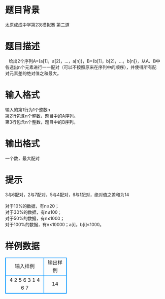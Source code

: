 # 

 
 # 题目背景 
太原成成中学第2次模拟赛&nbsp;第二道 

 
 # 题目描述 
&nbsp;&nbsp;&nbsp;给出2个序列A={a[1]，a[2]，…，a[n]}，B={b[1]，b[2]，…，b[n]}，从A、B中各选出n个元素进行一一配对（可以不按照原来在序列中的顺序），并使得所有配对元素差的绝对值之和最大。 

 
 # 输入格式 
输入的第1行为1个整数n<BR>第2行包含n个整数，题目中的A序列。&nbsp;<BR>第3行包含n个整数，题目中的B序列。&nbsp; 

 
 # 输出格式 
一个数，最大配对 

 
 # 提示 
3与6配对，2与7配对，5与4配对，6与1配对，绝对值之差和为14<BR><BR>对于10%的数据，有n≤20；&nbsp;<BR>对于30%的数据，有n≤100；&nbsp;<BR>对于50%的数据，有n≤1000；&nbsp;<BR>对于100%的数据，有n≤10000；a[i]，b[i]≤1000。&nbsp; 
# 样例数据
<style>
        table,table tr th, table tr td { border:1px solid #0094ff; }
        table { width: 200px; min-height: 25px; line-height: 25px; text-align: center; border-collapse: collapse;}   
    </style>
<table>
	<tr>
		<td>输入样例</td>
		<td>输出样例</td>
	</tr>
<tr><td>4
2 5 6 3
1 4 6 7</td><td>14</td></tr></table>
